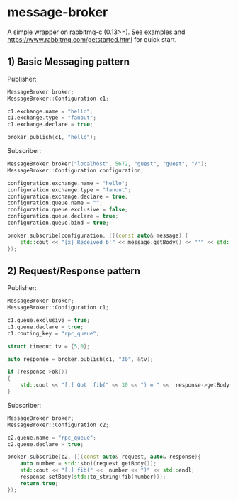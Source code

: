 # message-broker

A simple wrapper on rabbitmq-c (0.13>=).
See examples and https://www.rabbitmq.com/getstarted.html for quick start.

## 1) Basic Messaging pattern

Publisher:
```cpp
MessageBroker broker;
MessageBroker::Configuration c1;

c1.exchange.name = "hello";
c1.exchange.type = "fanout";
c1.exchange.declare = true;

broker.publish(c1, "hello");
```

Subscriber:
```cpp
MessageBroker broker("localhost", 5672, "guest", "guest", "/");
MessageBroker::Configuration configuration;

configuration.exchange.name = "hello";
configuration.exchange.type = "fanout";
configuration.exchange.declare = true;
configuration.queue.name = "";
configuration.queue.exclusive = false;
configuration.queue.declare = true;
configuration.queue.bind = true;

broker.subscribe(configuration, [](const auto& message) {
	std::cout << "[x] Received b'" << message.getBody() << "'" << std::endl;
});

```


## 2) Request/Response pattern

Publisher:
```cpp
MessageBroker broker;
MessageBroker::Configuration c1;

c1.queue.exclusive = true;
c1.queue.declare = true;
c1.routing_key = "rpc_queue";

struct timeout tv = {5,0};

auto response = broker.publish(c1, "30", &tv);

if (response->ok())
{
	std::cout << "[.] Got  fib(" << 30 << ") = " <<  response->getBody() << std::endl;
}
```

Subscriber:
```cpp
MessageBroker broker;
MessageBroker::Configuration c2;

c2.queue.name = "rpc_queue";
c2.queue.declare = true;

broker.subscribe(c2, [](const auto& request, auto& response){
	auto number = std::stoi(request.getBody());
	std::cout << "[.] fib(" <<  number << ")" << std::endl;
	response.setBody(std::to_string(fib(number)));
	return true;
});
```
